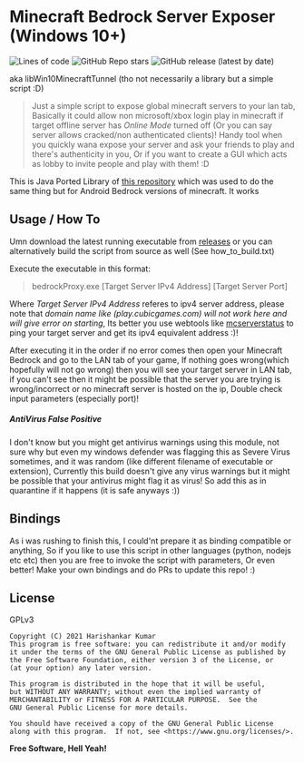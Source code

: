 # Minecraft Bedrock Server Exposer (Windows 10+)
<img alt="Lines of code" src="https://img.shields.io/tokei/lines/github/hari01584/libWin10MinecraftTunnel?style=flat-square">
<img alt="GitHub Repo stars" src="https://img.shields.io/github/stars/hari01584/libWin10MinecraftTunnel?style=social">
<img alt="GitHub release (latest by date)" src="https://img.shields.io/github/v/release/hari01584/libWin10MinecraftTunnel?style=flat-square">

aka libWin10MinecraftTunnel (tho not necessarily a library but a simple script :D)
> Just a simple script to expose global minecraft servers to your lan tab, Basically it could allow non microsoft/xbox login play in minecraft if target offline server has *Online Mode* turned off (Or you can say server allows cracked/non authenticated clients)! Handy tool when you quickly wana expose your server and ask your friends to play and there's authenticity in you, Or if you want to create a GUI which acts as lobby to invite people and play with them! :D

This is Java Ported Library of [this repository](https://github.com/hari01584/libMcServerProxy) which was used to do the same thing but for Android Bedrock versions of minecraft. It works 

## Usage / How To
Umn download the latest running executable from [releases](https://github.com/hari01584/libWin10MinecraftTunnel/releases/latest) or you can alternatively build the script from source as well (See how_to_build.txt)

Execute the executable in this format:
> bedrockProxy.exe [Target Server IPv4 Address] [Target Server Port]

Where *Target Server IPv4 Address* referes to ipv4 server address, please note that *domain name like (play.cubicgames.com) will not work here and will give error on starting*, Its better you use webtools like [mcserverstatus](https://mcsrvstat.us/) to ping your target server and get its ipv4 equivalent address :)!

After executing it in the order if no error comes then open your Minecraft Bedrock and go to the LAN tab of your game, If nothing goes wrong(which hopefully will not go wrong) then you will see your target server in LAN tab, if you can't see then it might be possible that the server you are trying is wrong/incorrect or no minecraft server is hosted on the ip, Double check input parameters (especially port)!
##### AntiVirus False Positive
I don't know but you might get antivirus warnings using this module, not sure why but even my windows defender was flagging this as Severe Virus sometimes, and it was random (like different filename of executable or extension), Currently this build doesn't give any virus warnings but it might be possible that your antivirus might flag it as virus! So add this as in quarantine if it happens (it is safe anyways :))

## Bindings
As i was rushing to finish this, I could'nt prepare it as binding compatible or anything, So if you like to use this script in other languages (python, nodejs etc etc) then you are free to invoke the script with parameters, Or even better! Make your own bindings and do PRs to update this repo! :)

## License
GPLv3

    Copyright (C) 2021 Harishankar Kumar
    This program is free software: you can redistribute it and/or modify
    it under the terms of the GNU General Public License as published by
    the Free Software Foundation, either version 3 of the License, or
    (at your option) any later version.

    This program is distributed in the hope that it will be useful,
    but WITHOUT ANY WARRANTY; without even the implied warranty of
    MERCHANTABILITY or FITNESS FOR A PARTICULAR PURPOSE.  See the
    GNU General Public License for more details.

    You should have received a copy of the GNU General Public License
    along with this program.  If not, see <https://www.gnu.org/licenses/>.


**Free Software, Hell Yeah!**
